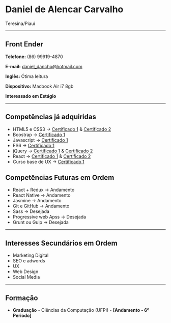 # Daniel de Alencar Carvalho
Teresina/Piauí

---

## Front Ender


**Telefone:** (86) 99919-4870

**E-mail:** daniel_dancho@hotmail.com

**Inglês:** Ótima leitura

**Dispositivo:** Macbook Air i7 8gb

**Interessado em Estágio**

---

## Competências já adquiridas

* HTML5 e CSS3 -> [Certificado 1](https://cursos.alura.com.br/certificate/dce3c2b3-d97e-41fb-9d5f-c2c20264752b) &
[Certificado 2](https://cursos.alura.com.br/certificate/fb574553-82e9-4a47-8a77-0eeec9936e57)
* Boostrap -> [Certificado 1](https://cursos.alura.com.br/certificate/d4833bc9-5c72-408a-a765-6b53aec536de)
* Javascript -> [Certificado 1](https://cursos.alura.com.br/certificate/919ca9fa-c293-4adb-a9a5-39cf6b39b96c)
* ES6 -> [Certificado 1](https://cursos.alura.com.br/certificate/142f627a-1f5c-4c5d-ad09-fd7a97ce7ca1)
* jQuery -> [Certificado 1](https://cursos.alura.com.br/certificate/e4ead63d-8165-44a4-a747-d9342bf9bdf2) & 
[Certificado 2](https://cursos.alura.com.br/certificate/19da886f-1c8e-44a3-ab90-da8a68024ea7)
* React -> [Certificado 1](https://cursos.alura.com.br/certificate/a3140ed0-538c-4335-be5f-a59bc6d81aef) &
[Certificado 2](https://cursos.alura.com.br/certificate/1c18f520-da19-47e3-9dad-af0f8bdf167b)
* Curso base de UX -> [Certificado 1](https://cursos.alura.com.br/certificate/0c3114f0-55f7-4043-9e36-239efc7c74f7)


## Competências Futuras em Ordem

* React + Redux -> Andamento
* React Native -> Andamento
* Jasmine -> Andamento
* Git e GitHub -> Andamento
* Sass -> Desejada
* Progressive web Apss -> Desejada
* Grunt ou Gulp -> Desejada

---

## Interesses Secundários em Ordem

* Marketing Digital
* SEO e adwords
* UX
* Web Design
* Social Media
---

## Formação

* **Graduação** - Ciências da Computação (UFPI) - **[Andamento - 6º Periodo]**
